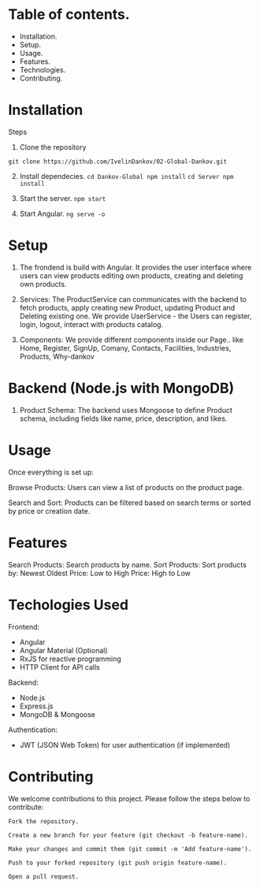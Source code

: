 # Table of contents.

- Installation.
- Setup.
- Usage.
- Features.
- Technologies.
- Contributing.

# Installation

Steps

1. Clone the repository

`git clone https://github.com/IvelinDankov/02-Global-Dankov.git`

2. Install dependecies.
   `cd Dankov-Global npm install`
   `cd Server npm install`

3. Start the server.
   `npm start`

4. Start Angular.
   `ng serve -o`

# Setup

1. The frondend is build with Angular. It provides the user interface where users can view products editing own products, creating and deleting own products.

2. Services: The ProductService can communicates with the backend to fetch products, apply creating new Product, updating Product and Deleting existing one.
   We provide UserService - the Users can register, login, logout, interact with products catalog.

3. Components: We provide different components inside our Page.. like Home, Register, SignUp, Comany, Contacts, Facilities, Industries, Products, Why-dankov

# Backend (Node.js with MongoDB)

1. Product Schema: The backend uses Mongoose to define Product schema, including fields like name, price, description, and likes.

# Usage

Once everything is set up:

Browse Products: Users can view a list of products on the product page.

Search and Sort: Products can be filtered based on search terms or sorted by price or creation date.

# Features

Search Products: Search products by name.
Sort Products: Sort products by:
Newest
Oldest
Price: Low to High
Price: High to Low

# Techologies Used

Frontend:

- Angular
- Angular Material (Optional)
- RxJS for reactive programming
- HTTP Client for API calls

Backend:

- Node.js
- Express.js
- MongoDB & Mongoose

Authentication:

- JWT (JSON Web Token) for user authentication (if implemented)

# Contributing

We welcome contributions to this project. Please follow the steps below to contribute:

    Fork the repository.

    Create a new branch for your feature (git checkout -b feature-name).

    Make your changes and commit them (git commit -m 'Add feature-name').

    Push to your forked repository (git push origin feature-name).

    Open a pull request.
